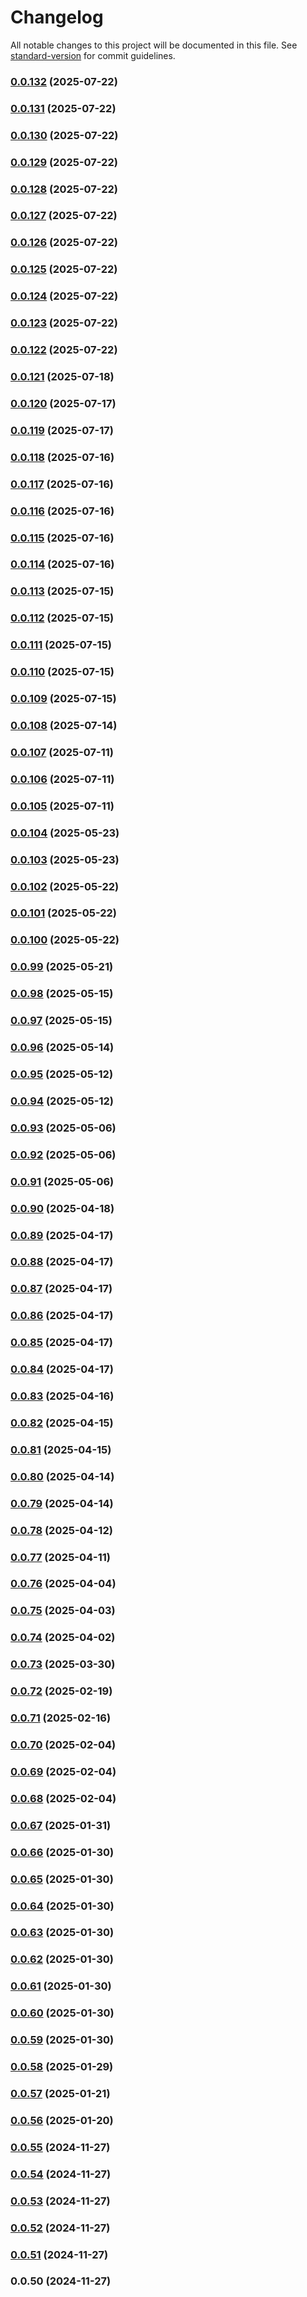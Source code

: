 # Changelog

All notable changes to this project will be documented in this file. See [standard-version](https://github.com/conventional-changelog/standard-version) for commit guidelines.

### [0.0.132](https://github.com/MediaCubeCo/mcui2/compare/v0.0.131...v0.0.132) (2025-07-22)

### [0.0.131](https://github.com/MediaCubeCo/mcui2/compare/v0.0.130...v0.0.131) (2025-07-22)

### [0.0.130](https://github.com/MediaCubeCo/mcui2/compare/v0.0.129...v0.0.130) (2025-07-22)

### [0.0.129](https://github.com/MediaCubeCo/mcui2/compare/v0.0.128...v0.0.129) (2025-07-22)

### [0.0.128](https://github.com/MediaCubeCo/mcui2/compare/v0.0.127...v0.0.128) (2025-07-22)

### [0.0.127](https://github.com/MediaCubeCo/mcui2/compare/v0.0.126...v0.0.127) (2025-07-22)

### [0.0.126](https://github.com/MediaCubeCo/mcui2/compare/v0.0.125...v0.0.126) (2025-07-22)

### [0.0.125](https://github.com/MediaCubeCo/mcui2/compare/v0.0.124...v0.0.125) (2025-07-22)

### [0.0.124](https://github.com/MediaCubeCo/mcui2/compare/v0.0.123...v0.0.124) (2025-07-22)

### [0.0.123](https://github.com/MediaCubeCo/mcui2/compare/v0.0.122...v0.0.123) (2025-07-22)

### [0.0.122](https://github.com/MediaCubeCo/mcui2/compare/v0.0.121...v0.0.122) (2025-07-22)

### [0.0.121](https://github.com/MediaCubeCo/mcui2/compare/v0.0.120...v0.0.121) (2025-07-18)

### [0.0.120](https://github.com/MediaCubeCo/mcui2/compare/v0.0.119...v0.0.120) (2025-07-17)

### [0.0.119](https://github.com/MediaCubeCo/mcui2/compare/v0.0.118...v0.0.119) (2025-07-17)

### [0.0.118](https://github.com/MediaCubeCo/mcui2/compare/v0.0.117...v0.0.118) (2025-07-16)

### [0.0.117](https://github.com/MediaCubeCo/mcui2/compare/v0.0.116...v0.0.117) (2025-07-16)

### [0.0.116](https://github.com/MediaCubeCo/mcui2/compare/v0.0.115...v0.0.116) (2025-07-16)

### [0.0.115](https://github.com/MediaCubeCo/mcui2/compare/v0.0.114...v0.0.115) (2025-07-16)

### [0.0.114](https://github.com/MediaCubeCo/mcui2/compare/v0.0.113...v0.0.114) (2025-07-16)

### [0.0.113](https://github.com/MediaCubeCo/mcui2/compare/v0.0.112...v0.0.113) (2025-07-15)

### [0.0.112](https://github.com/MediaCubeCo/mcui2/compare/v0.0.111...v0.0.112) (2025-07-15)

### [0.0.111](https://github.com/MediaCubeCo/mcui2/compare/v0.0.110...v0.0.111) (2025-07-15)

### [0.0.110](https://github.com/MediaCubeCo/mcui2/compare/v0.0.109...v0.0.110) (2025-07-15)

### [0.0.109](https://github.com/MediaCubeCo/mcui2/compare/v0.0.108...v0.0.109) (2025-07-15)

### [0.0.108](https://github.com/MediaCubeCo/mcui2/compare/v0.0.107...v0.0.108) (2025-07-14)

### [0.0.107](https://github.com/MediaCubeCo/mcui2/compare/v0.0.106...v0.0.107) (2025-07-11)

### [0.0.106](https://github.com/MediaCubeCo/mcui2/compare/v0.0.105...v0.0.106) (2025-07-11)

### [0.0.105](https://github.com/MediaCubeCo/mcui2/compare/v0.0.104...v0.0.105) (2025-07-11)

### [0.0.104](https://github.com/MediaCubeCo/mcui2/compare/v0.0.103...v0.0.104) (2025-05-23)

### [0.0.103](https://github.com/MediaCubeCo/mcui2/compare/v0.0.102...v0.0.103) (2025-05-23)

### [0.0.102](https://github.com/MediaCubeCo/mcui2/compare/v0.0.101...v0.0.102) (2025-05-22)

### [0.0.101](https://github.com/MediaCubeCo/mcui2/compare/v0.0.100...v0.0.101) (2025-05-22)

### [0.0.100](https://github.com/MediaCubeCo/mcui2/compare/v0.0.99...v0.0.100) (2025-05-22)

### [0.0.99](https://github.com/MediaCubeCo/mcui2/compare/v0.0.98...v0.0.99) (2025-05-21)

### [0.0.98](https://github.com/MediaCubeCo/mcui2/compare/v0.0.97...v0.0.98) (2025-05-15)

### [0.0.97](https://github.com/MediaCubeCo/mcui2/compare/v0.0.96...v0.0.97) (2025-05-15)

### [0.0.96](https://github.com/MediaCubeCo/mcui2/compare/v0.0.95...v0.0.96) (2025-05-14)

### [0.0.95](https://github.com/MediaCubeCo/mcui2/compare/v0.0.94...v0.0.95) (2025-05-12)

### [0.0.94](https://github.com/MediaCubeCo/mcui2/compare/v0.0.93...v0.0.94) (2025-05-12)

### [0.0.93](https://github.com/MediaCubeCo/mcui2/compare/v0.0.92...v0.0.93) (2025-05-06)

### [0.0.92](https://github.com/MediaCubeCo/mcui2/compare/v0.0.91...v0.0.92) (2025-05-06)

### [0.0.91](https://github.com/MediaCubeCo/mcui2/compare/v0.0.90...v0.0.91) (2025-05-06)

### [0.0.90](https://github.com/MediaCubeCo/mcui2/compare/v0.0.89...v0.0.90) (2025-04-18)

### [0.0.89](https://github.com/MediaCubeCo/mcui2/compare/v0.0.88...v0.0.89) (2025-04-17)

### [0.0.88](https://github.com/MediaCubeCo/mcui2/compare/v0.0.87...v0.0.88) (2025-04-17)

### [0.0.87](https://github.com/MediaCubeCo/mcui2/compare/v0.0.86...v0.0.87) (2025-04-17)

### [0.0.86](https://github.com/MediaCubeCo/mcui2/compare/v0.0.85...v0.0.86) (2025-04-17)

### [0.0.85](https://github.com/MediaCubeCo/mcui2/compare/v0.0.84...v0.0.85) (2025-04-17)

### [0.0.84](https://github.com/MediaCubeCo/mcui2/compare/v0.0.83...v0.0.84) (2025-04-17)

### [0.0.83](https://github.com/MediaCubeCo/mcui2/compare/v0.0.82...v0.0.83) (2025-04-16)

### [0.0.82](https://github.com/MediaCubeCo/mcui2/compare/v0.0.81...v0.0.82) (2025-04-15)

### [0.0.81](https://github.com/MediaCubeCo/mcui2/compare/v0.0.80...v0.0.81) (2025-04-15)

### [0.0.80](https://github.com/MediaCubeCo/mcui2/compare/v0.0.79...v0.0.80) (2025-04-14)

### [0.0.79](https://github.com/MediaCubeCo/mcui2/compare/v0.0.78...v0.0.79) (2025-04-14)

### [0.0.78](https://github.com/MediaCubeCo/mcui2/compare/v0.0.77...v0.0.78) (2025-04-12)

### [0.0.77](https://github.com/MediaCubeCo/mcui2/compare/v0.0.76...v0.0.77) (2025-04-11)

### [0.0.76](https://github.com/MediaCubeCo/mcui2/compare/v0.0.75...v0.0.76) (2025-04-04)

### [0.0.75](https://github.com/MediaCubeCo/mcui2/compare/v0.0.74...v0.0.75) (2025-04-03)

### [0.0.74](https://github.com/MediaCubeCo/mcui2/compare/v0.0.73...v0.0.74) (2025-04-02)

### [0.0.73](https://github.com/MediaCubeCo/mcui2/compare/v0.0.72...v0.0.73) (2025-03-30)

### [0.0.72](https://github.com/MediaCubeCo/mcui2/compare/v0.0.71...v0.0.72) (2025-02-19)

### [0.0.71](https://github.com/MediaCubeCo/mcui2/compare/v0.0.70...v0.0.71) (2025-02-16)

### [0.0.70](https://github.com/MediaCubeCo/mcui2/compare/v0.0.69...v0.0.70) (2025-02-04)

### [0.0.69](https://github.com/MediaCubeCo/mcui2/compare/v0.0.68...v0.0.69) (2025-02-04)

### [0.0.68](https://github.com/MediaCubeCo/mcui2/compare/v0.0.67...v0.0.68) (2025-02-04)

### [0.0.67](https://github.com/MediaCubeCo/mcui2/compare/v0.0.66...v0.0.67) (2025-01-31)

### [0.0.66](https://github.com/MediaCubeCo/mcui2/compare/v0.0.65...v0.0.66) (2025-01-30)

### [0.0.65](https://github.com/MediaCubeCo/mcui2/compare/v0.0.64...v0.0.65) (2025-01-30)

### [0.0.64](https://github.com/MediaCubeCo/mcui2/compare/v0.0.63...v0.0.64) (2025-01-30)

### [0.0.63](https://github.com/MediaCubeCo/mcui2/compare/v0.0.62...v0.0.63) (2025-01-30)

### [0.0.62](https://github.com/MediaCubeCo/mcui2/compare/v0.0.61...v0.0.62) (2025-01-30)

### [0.0.61](https://github.com/MediaCubeCo/mcui2/compare/v0.0.60...v0.0.61) (2025-01-30)

### [0.0.60](https://github.com/MediaCubeCo/mcui2/compare/v0.0.59...v0.0.60) (2025-01-30)

### [0.0.59](https://github.com/MediaCubeCo/mcui2/compare/v0.0.58...v0.0.59) (2025-01-30)

### [0.0.58](https://github.com/MediaCubeCo/mcui2/compare/v0.0.57...v0.0.58) (2025-01-29)

### [0.0.57](https://github.com/MediaCubeCo/mcui2/compare/v0.0.56...v0.0.57) (2025-01-21)

### [0.0.56](https://github.com/MediaCubeCo/mcui2/compare/v0.0.55...v0.0.56) (2025-01-20)

### [0.0.55](https://github.com/MediaCubeCo/mcui2/compare/v0.0.54...v0.0.55) (2024-11-27)

### [0.0.54](https://github.com/MediaCubeCo/mcui2/compare/v0.0.53...v0.0.54) (2024-11-27)

### [0.0.53](https://github.com/MediaCubeCo/mcui2/compare/v0.0.52...v0.0.53) (2024-11-27)

### [0.0.52](https://github.com/MediaCubeCo/mcui2/compare/v0.0.51...v0.0.52) (2024-11-27)

### [0.0.51](https://github.com/MediaCubeCo/mcui2/compare/v0.0.50...v0.0.51) (2024-11-27)

### 0.0.50 (2024-11-27)
